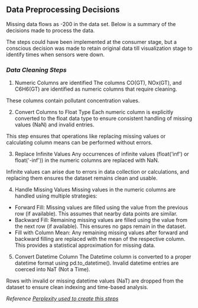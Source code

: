 ## **Data Preprocessing Decisions**

Missing data flows as -200 in the data set. Below is a summary of the decisions made to process the data.

The steps could have been implemented at the consumer stage, but a conscious decision was made to retain original data till visualization stage to identify times when sensors were down. 

### _Data Cleaning Steps_

1. Numeric Columns are identified
The columns CO(GT), NOx(GT), and C6H6(GT) are identified as numeric columns that require cleaning.

These columns contain pollutant concentration values.

2. Convert Columns to Float Type
Each numeric column is explicitly converted to the float data type to ensure consistent handling of missing values (NaN) and invalid entries.

This step ensures that operations like replacing missing values or calculating column means can be performed without errors.

3. Replace Infinite Values
Any occurrences of infinite values (float('inf') or float('-inf')) in the numeric columns are replaced with NaN.

Infinite values can arise due to errors in data collection or calculations, and replacing them ensures the dataset remains clean and usable.

4. Handle Missing Values
Missing values in the numeric columns are handled using multiple strategies:

- Forward Fill: Missing values are filled using the value from the previous row (if available). This assumes that nearby data points are similar.
- Backward Fill: Remaining missing values are filled using the value from the next row (if available). This ensures no gaps remain in the dataset.
- Fill with Column Mean: Any remaining missing values after forward and backward filling are replaced with the mean of the respective column. This provides a statistical approximation for missing data.

5. Convert Datetime Column
The Datetime column is converted to a proper datetime format using pd.to_datetime(). Invalid datetime entries are coerced into NaT (Not a Time).

Rows with invalid or missing datetime values (NaT) are dropped from the dataset to ensure clean indexing and time-based analysis.

_Reference_
_[Perplexity used to create this steps](https://www.perplexity.ai/search/what-error-in-this-line-mean-b-tLbCAenpTJS59ZRnuLr5eQ)_
